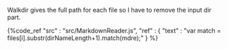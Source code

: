 Walkdir gives the full path for each file so I have to remove the input dir part.

{%code_ref
    "src" : "src/MarkdownReader.js",
    "ref" : {
        "text" : "var match = files[i].substr(dirNameLength+1).match(mdre);"
    }
%}

